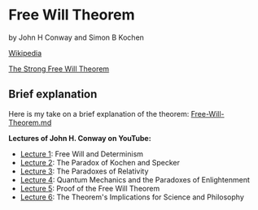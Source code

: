 # Free Will Theorem
by John H Conway and Simon B Kochen

[Wikipedia](https://en.wikipedia.org/wiki/Free_will_theorem)

[The Strong Free Will Theorem](http://www.ams.org/notices/200902/rtx090200226p.pdf?q=will&sa=U&ei=k71jU8X7DoypyASw9YGoCA&ved=0CCAQFjAB&usg=AFQjCNE7L-k87yWE32ru0rDjkLOdg12LRQ)

## Brief explanation
Here is my take on a brief explanation of the theorem: [Free-Will-Theorem.md](./Free-Will-Theorem.md)

**Lectures of John H. Conway on YouTube:**
  - [Lecture 1](https://www.youtube.com/watch?v=ftIllWczf5w): Free Will and Determinism
  - [Lecture 2](https://www.youtube.com/watch?v=LPa4nVL09D4): The Paradox of Kochen and Specker
  - [Lecture 3](https://www.youtube.com/watch?v=nT-Ra8sc6-0): The Paradoxes of Relativity
  - [Lecture 4](https://www.youtube.com/watch?v=Kf_BGNZG-Xw): Quantum Mechanics and the Paradoxes of Enlightenment
  - [Lecture 5](https://www.youtube.com/watch?v=8TVZDY2aN6s): Proof of the Free Will Theorem
  - [Lecture 6](https://www.youtube.com/watch?v=IgvkhgE1Cps): The Theorem's Implications for Science and Philosophy

